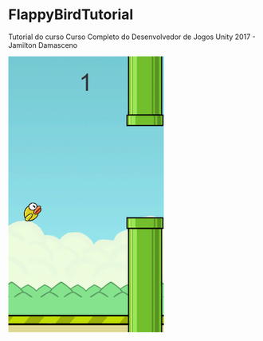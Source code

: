# FlappyBirdTutorial
Tutorial do curso Curso Completo do Desenvolvedor de Jogos Unity 2017 - Jamilton Damasceno

![](/GamePlay/cena.png)
